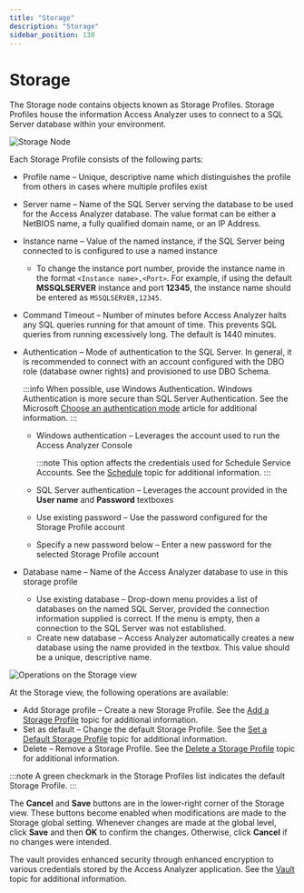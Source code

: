 ```yaml
---
title: "Storage"
description: "Storage"
sidebar_position: 130
---
```


# Storage

The Storage node contains objects known as Storage Profiles. Storage Profiles house the information
Access Analyzer uses to connect to a SQL Server database within your environment.

![Storage Node](/img/product_docs/accessanalyzer/12.0/admin/settings/storage/storage.webp)

Each Storage Profile consists of the following parts:

- Profile name – Unique, descriptive name which distinguishes the profile from others in cases where
  multiple profiles exist
- Server name – Name of the SQL Server serving the database to be used for the Access Analyzer
  database. The value format can be either a NetBIOS name, a fully qualified domain name, or an IP
  Address.
- Instance name – Value of the named instance, if the SQL Server being connected to is configured to
  use a named instance

    - To change the instance port number, provide the instance name in the format
      `<Instance name>,<Port>`. For example, if using the default **MSSQLSERVER** instance and port
      **12345**, the instance name should be entered as `MSSQLSERVER,12345`.

- Command Timeout – Number of minutes before Access Analyzer halts any SQL queries running for that
  amount of time. This prevents SQL queries from running excessively long. The default is 1440
  minutes.
- Authentication – Mode of authentication to the SQL Server. In general, it is recommended to
  connect with an account configured with the DBO role (database owner rights) and provisioned to
  use DBO Schema.

    :::info
    When possible, use Windows Authentication. Windows Authentication is more
    secure than SQL Server Authentication. See the Microsoft
    [Choose an authentication mode](https://learn.microsoft.com/en-us/sql/relational-databases/security/choose-an-authentication-mode) article
    for additional information.
    :::


    - Windows authentication – Leverages the account used to run the Access Analyzer Console

        :::note
        This option affects the credentials used for Schedule Service Accounts. See the
        [Schedule](/docs/accessanalyzer/12.0/admin/settings/schedule.md) topic for additional information.
        :::


    - SQL Server authentication – Leverages the account provided in the **User name** and
      **Password** textboxes
    - Use existing password – Use the password configured for the Storage Profile account
    - Specify a new password below – Enter a new password for the selected Storage Profile account

- Database name – Name of the Access Analyzer database to use in this storage profile

    - Use existing database – Drop-down menu provides a list of databases on the named SQL Server,
      provided the connection information supplied is correct. If the menu is empty, then a
      connection to the SQL Server was not established.
    - Create new database – Access Analyzer automatically creates a new database using the name
      provided in the textbox. This value should be a unique, descriptive name.

![Operations on the Storage view](/img/product_docs/accessanalyzer/12.0/admin/settings/storage/storageoperations.webp)

At the Storage view, the following operations are available:

- Add Storage profile – Create a new Storage Profile. See the [Add a Storage Profile](/docs/accessanalyzer/12.0/admin/settings/storage/add.md) topic
  for additional information.
- Set as default – Change the default Storage Profile. See the
  [Set a Default Storage Profile](/docs/accessanalyzer/12.0/admin/settings/storage/default.md) topic for additional information.
- Delete – Remove a Storage Profile. See the [Delete a Storage Profile](/docs/accessanalyzer/12.0/admin/settings/storage/delete.md) topic for
  additional information.

:::note
A green checkmark in the Storage Profiles list indicates the default Storage Profile.
:::


The **Cancel** and **Save** buttons are in the lower-right corner of the Storage view. These buttons
become enabled when modifications are made to the Storage global setting. Whenever changes are made
at the global level, click **Save** and then **OK** to confirm the changes. Otherwise, click
**Cancel** if no changes were intended.

The vault provides enhanced security through enhanced encryption to various credentials stored by
the Access Analyzer application. See the [Vault](/docs/accessanalyzer/12.0/admin/settings/application/vault.md) topic for additional
information.
